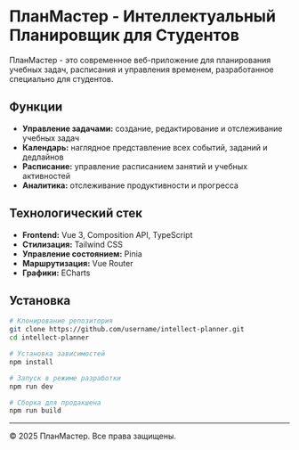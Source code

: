 # ПланМастер - Интеллектуальный Планировщик для Студентов

ПланМастер - это современное веб-приложение для планирования учебных задач, расписания и управления временем, разработанное специально для студентов.

## Функции

- **Управление задачами:** создание, редактирование и отслеживание учебных задач
- **Календарь:** наглядное представление всех событий, заданий и дедлайнов
- **Расписание:** управление расписанием занятий и учебных активностей
- **Аналитика:** отслеживание продуктивности и прогресса

## Технологический стек

- **Frontend:** Vue 3, Composition API, TypeScript
- **Стилизация:** Tailwind CSS
- **Управление состоянием:** Pinia
- **Маршрутизация:** Vue Router
- **Графики:** ECharts

## Установка

```bash
# Клонирование репозитория
git clone https://github.com/username/intellect-planner.git
cd intellect-planner

# Установка зависимостей
npm install

# Запуск в режиме разработки
npm run dev

# Сборка для продакшена
npm run build
```
---

© 2025 ПланМастер. Все права защищены.
